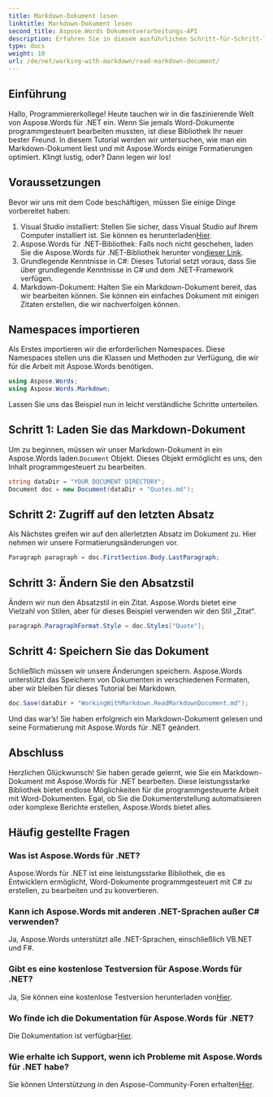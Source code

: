 ```yaml
---
title: Markdown-Dokument lesen
linktitle: Markdown-Dokument lesen
second_title: Aspose.Words Dokumentverarbeitungs-API
description: Erfahren Sie in diesem ausführlichen Schritt-für-Schritt-Tutorial, wie Sie Markdown-Dokumente mit Aspose.Words für .NET lesen und bearbeiten. Perfekt für Entwickler aller Niveaus.
type: docs
weight: 10
url: /de/net/working-with-markdown/read-markdown-document/
---
```

## Einführung

Hallo, Programmiererkollege! Heute tauchen wir in die faszinierende Welt von Aspose.Words für .NET ein. Wenn Sie jemals Word-Dokumente programmgesteuert bearbeiten mussten, ist diese Bibliothek Ihr neuer bester Freund. In diesem Tutorial werden wir untersuchen, wie man ein Markdown-Dokument liest und mit Aspose.Words einige Formatierungen optimiert. Klingt lustig, oder? Dann legen wir los!

## Voraussetzungen

Bevor wir uns mit dem Code beschäftigen, müssen Sie einige Dinge vorbereitet haben:

1. Visual Studio installiert: Stellen Sie sicher, dass Visual Studio auf Ihrem Computer installiert ist. Sie können es herunterladen[Hier](https://visualstudio.microsoft.com/downloads/).
2.  Aspose.Words für .NET-Bibliothek: Falls noch nicht geschehen, laden Sie die Aspose.Words für .NET-Bibliothek herunter von[dieser Link](https://releases.aspose.com/words/net/).
3. Grundlegende Kenntnisse in C#: Dieses Tutorial setzt voraus, dass Sie über grundlegende Kenntnisse in C# und dem .NET-Framework verfügen.
4. Markdown-Dokument: Halten Sie ein Markdown-Dokument bereit, das wir bearbeiten können. Sie können ein einfaches Dokument mit einigen Zitaten erstellen, die wir nachverfolgen können.

## Namespaces importieren

Als Erstes importieren wir die erforderlichen Namespaces. Diese Namespaces stellen uns die Klassen und Methoden zur Verfügung, die wir für die Arbeit mit Aspose.Words benötigen.

```csharp
using Aspose.Words;
using Aspose.Words.Markdown;
```

Lassen Sie uns das Beispiel nun in leicht verständliche Schritte unterteilen.

## Schritt 1: Laden Sie das Markdown-Dokument

 Um zu beginnen, müssen wir unser Markdown-Dokument in ein Aspose.Words laden.`Document` Objekt. Dieses Objekt ermöglicht es uns, den Inhalt programmgesteuert zu bearbeiten.

```csharp
string dataDir = "YOUR DOCUMENT DIRECTORY";
Document doc = new Document(dataDir + "Quotes.md");
```

## Schritt 2: Zugriff auf den letzten Absatz

Als Nächstes greifen wir auf den allerletzten Absatz im Dokument zu. Hier nehmen wir unsere Formatierungsänderungen vor.

```csharp
Paragraph paragraph = doc.FirstSection.Body.LastParagraph;
```

## Schritt 3: Ändern Sie den Absatzstil

Ändern wir nun den Absatzstil in ein Zitat. Aspose.Words bietet eine Vielzahl von Stilen, aber für dieses Beispiel verwenden wir den Stil „Zitat“.

```csharp
paragraph.ParagraphFormat.Style = doc.Styles["Quote"];
```

## Schritt 4: Speichern Sie das Dokument

Schließlich müssen wir unsere Änderungen speichern. Aspose.Words unterstützt das Speichern von Dokumenten in verschiedenen Formaten, aber wir bleiben für dieses Tutorial bei Markdown.

```csharp
doc.Save(dataDir + "WorkingWithMarkdown.ReadMarkdownDocument.md");
```

Und das war’s! Sie haben erfolgreich ein Markdown-Dokument gelesen und seine Formatierung mit Aspose.Words für .NET geändert.

## Abschluss

Herzlichen Glückwunsch! Sie haben gerade gelernt, wie Sie ein Markdown-Dokument mit Aspose.Words für .NET bearbeiten. Diese leistungsstarke Bibliothek bietet endlose Möglichkeiten für die programmgesteuerte Arbeit mit Word-Dokumenten. Egal, ob Sie die Dokumenterstellung automatisieren oder komplexe Berichte erstellen, Aspose.Words bietet alles.

## Häufig gestellte Fragen

### Was ist Aspose.Words für .NET?

Aspose.Words für .NET ist eine leistungsstarke Bibliothek, die es Entwicklern ermöglicht, Word-Dokumente programmgesteuert mit C# zu erstellen, zu bearbeiten und zu konvertieren.

### Kann ich Aspose.Words mit anderen .NET-Sprachen außer C# verwenden?

Ja, Aspose.Words unterstützt alle .NET-Sprachen, einschließlich VB.NET und F#.

### Gibt es eine kostenlose Testversion für Aspose.Words für .NET?

 Ja, Sie können eine kostenlose Testversion herunterladen von[Hier](https://releases.aspose.com/).

### Wo finde ich die Dokumentation für Aspose.Words für .NET?

 Die Dokumentation ist verfügbar[Hier](https://reference.aspose.com/words/net/).

### Wie erhalte ich Support, wenn ich Probleme mit Aspose.Words für .NET habe?

 Sie können Unterstützung in den Aspose-Community-Foren erhalten[Hier](https://forum.aspose.com/c/words/8).